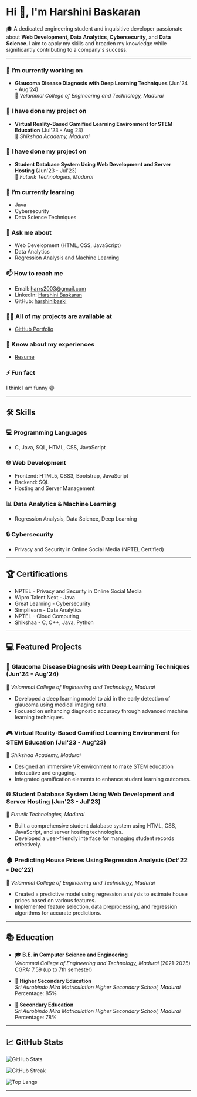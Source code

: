 # Hi 👋, I'm Harshini Baskaran

🎓 A dedicated engineering student and inquisitive developer passionate about **Web Development**, **Data Analytics**, **Cybersecurity**, and **Data Science**. I aim to apply my skills and broaden my knowledge while significantly contributing to a company's success.

---

### 🔭 I’m currently working on
- **Glaucoma Disease Diagnosis with Deep Learning Techniques** (Jun'24 - Aug'24)  
  📍 *Velammal College of Engineering and Technology, Madurai*

### 👯 I have done my project on
- **Virtual Reality-Based Gamified Learning Environment for STEM Education** (Jul'23 - Aug'23)  
  📍 *Shikshaa Academy, Madurai*

### 🤝 I have done my project on
- **Student Database System Using Web Development and Server Hosting** (Jun'23 - Jul'23)  
  📍 *Futurik Technologies, Madurai*

### 🌱 I’m currently learning
- Java  
- Cybersecurity  
- Data Science Techniques  

### 💬 Ask me about
- Web Development (HTML, CSS, JavaScript)  
- Data Analytics  
- Regression Analysis and Machine Learning  

### 📫 How to reach me
- Email: [harrs2003@gmail.com](mailto:harrs2003@gmail.com)
- LinkedIn: [Harshini Baskaran](https://www.linkedin.com/in/harshini-b-612479286)
- GitHub: [harshinibaski](https://github.com/harshinibaski)

### 👨‍💻 All of my projects are available at
- [GitHub Portfolio](https://github.com/harshinibaski/placement.git)

### 📄 Know about my experiences
- [Resume](https://www.linkedin.com/in/harshini-b-612479286)

### ⚡ Fun fact
I think I am funny 😄

---

## 🛠️ Skills

### 💻 Programming Languages
- C, Java, SQL, HTML, CSS, JavaScript  

### 🌐 Web Development
- Frontend: HTML5, CSS3, Bootstrap, JavaScript  
- Backend: SQL  
- Hosting and Server Management  

### 📊 Data Analytics & Machine Learning
- Regression Analysis, Data Science, Deep Learning  

### 🔒 Cybersecurity
- Privacy and Security in Online Social Media (NPTEL Certified)

---

## 🏆 Certifications
- NPTEL - Privacy and Security in Online Social Media  
- Wipro Talent Next - Java  
- Great Learning - Cybersecurity  
- Simplilearn - Data Analytics  
- NPTEL - Cloud Computing  
- Shikshaa - C, C++, Java, Python  

---

## 💻 Featured Projects

### 🔬 **Glaucoma Disease Diagnosis with Deep Learning Techniques** (Jun'24 - Aug'24)  
📍 *Velammal College of Engineering and Technology, Madurai*  
- Developed a deep learning model to aid in the early detection of glaucoma using medical imaging data.  
- Focused on enhancing diagnostic accuracy through advanced machine learning techniques.  

### 🎮 **Virtual Reality-Based Gamified Learning Environment for STEM Education** (Jul'23 - Aug'23)  
📍 *Shikshaa Academy, Madurai*  
- Designed an immersive VR environment to make STEM education interactive and engaging.  
- Integrated gamification elements to enhance student learning outcomes.  

### 🌐 **Student Database System Using Web Development and Server Hosting** (Jun'23 - Jul'23)  
📍 *Futurik Technologies, Madurai*  
- Built a comprehensive student database system using HTML, CSS, JavaScript, and server hosting technologies.  
- Developed a user-friendly interface for managing student records effectively.  

### 🏠 **Predicting House Prices Using Regression Analysis** (Oct'22 - Dec'22)  
📍 *Velammal College of Engineering and Technology, Madurai*  
- Created a predictive model using regression analysis to estimate house prices based on various features.  
- Implemented feature selection, data preprocessing, and regression algorithms for accurate predictions.  

---

## 📚 Education
- 🎓 **B.E. in Computer Science and Engineering**  
  *Velammal College of Engineering and Technology, Madurai* (2021-2025)  
  CGPA: 7.59 (up to 7th semester)

- 📖 **Higher Secondary Education**  
  *Sri Aurobindo Mira Matriculation Higher Secondary School, Madurai*  
  Percentage: 85%

- 📖 **Secondary Education**  
  *Sri Aurobindo Mira Matriculation Higher Secondary School, Madurai*  
  Percentage: 78%

---

## 📈 GitHub Stats

![GitHub Stats](https://github-readme-stats.vercel.app/api?username=harshinibaski&show_icons=true&theme=radical)

![GitHub Streak](https://streak-stats.demolab.com/?user=harshinibaski&theme=radical)

![Top Langs](https://github-readme-stats.vercel.app/api/top-langs/?username=harshinibaski&layout=compact&theme=radical)

---
